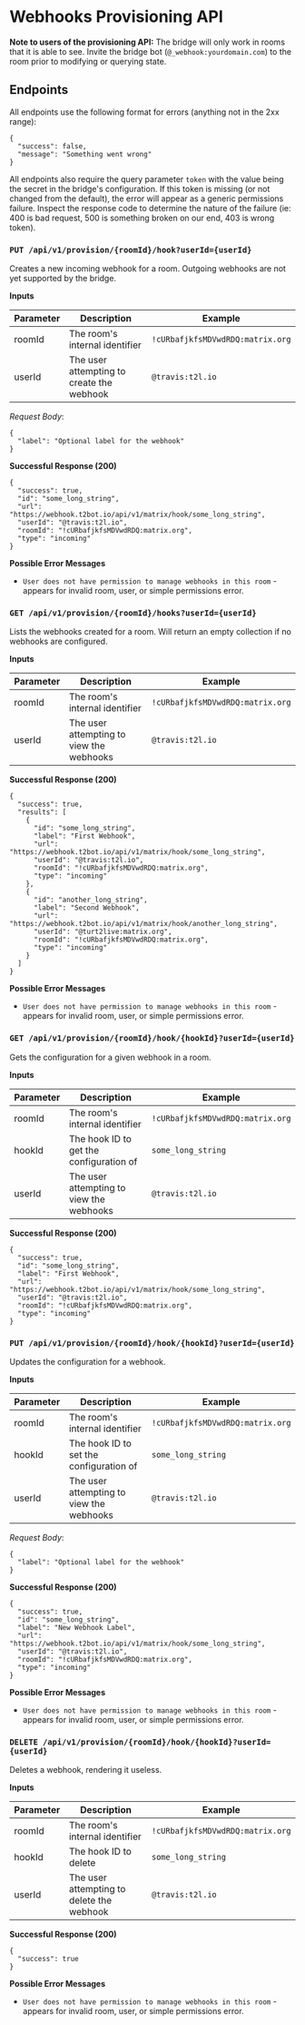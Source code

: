 # Webhooks Provisioning API

**Note to users of the provisioning API:** The bridge will only work in rooms that it is able to see. Invite the bridge bot (`@_webhook:yourdomain.com`) to the room prior to modifying or querying state.

## Endpoints

All endpoints use the following format for errors (anything not in the 2xx range):
```
{
  "success": false,
  "message": "Something went wrong"
}
```

All endpoints also require the query parameter `token` with the value being the secret in the bridge's configuration. If this token is missing (or not changed from the default), the error will appear as a generic permissions failure. Inspect the response code to determine the nature of the failure (ie: 400 is bad request, 500 is something broken on our end, 403 is wrong token).

### `PUT /api/v1/provision/{roomId}/hook?userId={userId}`

Creates a new incoming webhook for a room. Outgoing webhooks are not yet supported by the bridge.

**Inputs**

| Parameter | Description | Example |
| --------- | ----------- | ------- |
| roomId    | The room's internal identifier | `!cURbafjkfsMDVwdRDQ:matrix.org` |
| userId    | The user attempting to create the webhook | `@travis:t2l.io` |

*Request Body*:
```
{
  "label": "Optional label for the webhook"
}
```

**Successful Response (200)**

```
{
  "success": true,
  "id": "some_long_string",
  "url": "https://webhook.t2bot.io/api/v1/matrix/hook/some_long_string",
  "userId": "@travis:t2l.io",
  "roomId": "!cURbafjkfsMDVwdRDQ:matrix.org",
  "type": "incoming"
}
```

**Possible Error Messages**

* `User does not have permission to manage webhooks in this room` - appears for invalid room, user, or simple permissions error.

### `GET /api/v1/provision/{roomId}/hooks?userId={userId}`

Lists the webhooks created for a room. Will return an empty collection if no webhooks are configured.

**Inputs**

| Parameter | Description | Example |
| --------- | ----------- | ------- |
| roomId    | The room's internal identifier | `!cURbafjkfsMDVwdRDQ:matrix.org` |
| userId    | The user attempting to view the webhooks | `@travis:t2l.io` |

**Successful Response (200)**

```
{
  "success": true,
  "results": [
    {
      "id": "some_long_string",
      "label": "First Webhook",
      "url": "https://webhook.t2bot.io/api/v1/matrix/hook/some_long_string",
      "userId": "@travis:t2l.io",
      "roomId": "!cURbafjkfsMDVwdRDQ:matrix.org",
      "type": "incoming"
    },
    {
      "id": "another_long_string",
      "label": "Second Webhook",
      "url": "https://webhook.t2bot.io/api/v1/matrix/hook/another_long_string",
      "userId": "@turt2live:matrix.org",
      "roomId": "!cURbafjkfsMDVwdRDQ:matrix.org",
      "type": "incoming"
    }
  ]
}
```

**Possible Error Messages**

* `User does not have permission to manage webhooks in this room` - appears for invalid room, user, or simple permissions error.

### `GET /api/v1/provision/{roomId}/hook/{hookId}?userId={userId}`

Gets the configuration for a given webhook in a room.

**Inputs**

| Parameter | Description | Example |
| --------- | ----------- | ------- |
| roomId    | The room's internal identifier | `!cURbafjkfsMDVwdRDQ:matrix.org` |
| hookId    | The hook ID to get the configuration of | `some_long_string` |
| userId    | The user attempting to view the webhooks | `@travis:t2l.io` |

**Successful Response (200)**

```
{
  "success": true,
  "id": "some_long_string",
  "label": "First Webhook",
  "url": "https://webhook.t2bot.io/api/v1/matrix/hook/some_long_string",
  "userId": "@travis:t2l.io",
  "roomId": "!cURbafjkfsMDVwdRDQ:matrix.org",
  "type": "incoming"
}
```

### `PUT /api/v1/provision/{roomId}/hook/{hookId}?userId={userId}`

Updates the configuration for a webhook.

**Inputs**

| Parameter | Description | Example |
| --------- | ----------- | ------- |
| roomId    | The room's internal identifier | `!cURbafjkfsMDVwdRDQ:matrix.org` |
| hookId    | The hook ID to set the configuration of | `some_long_string` |
| userId    | The user attempting to view the webhooks | `@travis:t2l.io` |

*Request Body*:
```
{
  "label": "Optional label for the webhook"
}
```

**Successful Response (200)**

```
{
  "success": true,
  "id": "some_long_string",
  "label": "New Webhook Label",
  "url": "https://webhook.t2bot.io/api/v1/matrix/hook/some_long_string",
  "userId": "@travis:t2l.io",
  "roomId": "!cURbafjkfsMDVwdRDQ:matrix.org",
  "type": "incoming"
}
```

**Possible Error Messages**

* `User does not have permission to manage webhooks in this room` - appears for invalid room, user, or simple permissions error.

### `DELETE /api/v1/provision/{roomId}/hook/{hookId}?userId={userId}`

Deletes a webhook, rendering it useless.

**Inputs**

| Parameter | Description | Example |
| --------- | ----------- | ------- |
| roomId    | The room's internal identifier | `!cURbafjkfsMDVwdRDQ:matrix.org` |
| hookId    | The hook ID to delete | `some_long_string` |
| userId    | The user attempting to delete the webhook | `@travis:t2l.io` |

**Successful Response (200)**

```
{
  "success": true
}
```

**Possible Error Messages**

* `User does not have permission to manage webhooks in this room` - appears for invalid room, user, or simple permissions error.

